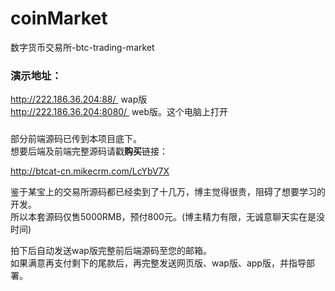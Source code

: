 # coinMarket
数字货币交易所-btc-trading-market

### 演示地址：
http://222.186.36.204:88/  wap版  
http://222.186.36.204:8080/  web版。这个电脑上打开  

###  
部分前端源码已传到本项目底下。  
想要后端及前端完整源码请戳<b>购买</b>链接：  

http://btcat-cn.mikecrm.com/LcYbV7X  

鉴于某宝上的交易所源码都已经卖到了十几万，博主觉得很贵，阻碍了想要学习的开发。  
所以本套源码仅售5000RMB，预付800元。(博主精力有限，无诚意聊天实在是没时间)  

拍下后自动发送wap版完整前后端源码至您的邮箱。  
如果满意再支付剩下的尾款后，再完整发送网页版、wap版、app版，并指导部署。  

